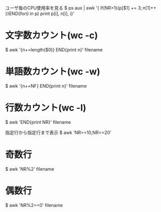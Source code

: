 ユーザ毎のCPU使用率を見る
$ ps aux | awk '{ if(NR>1){p[$1] += $3; n[$1]++ }}END{for(i in p) print p[i], n[i], i}'

# 文字数カウント(wc -c)
$ awk '{n+=length($0)} END{print n}' filename

# 単語数カウント(wc -w)
$ awk '{n+=NF} END{print n}' filename

# 行数カウント(wc -l)
$ awk 'END{print NR}' filename

指定行から指定行まで表示
$ awk 'NR==10,NR==20'

# 奇数行
$ awk 'NR%2' filename

# 偶数行
$ awk 'NR%2==0' filename
